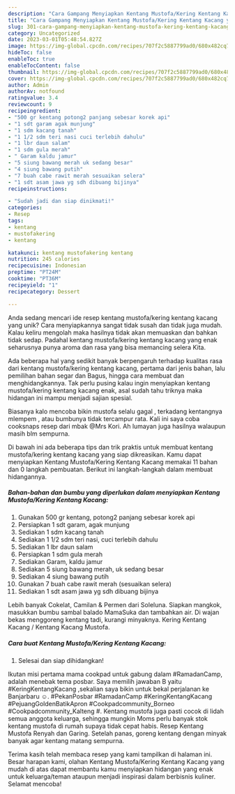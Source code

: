 ```yaml
---
description: "Cara Gampang Menyiapkan Kentang Mustofa/Kering Kentang Kacang yang Enak"
title: "Cara Gampang Menyiapkan Kentang Mustofa/Kering Kentang Kacang yang Enak"
slug: 301-cara-gampang-menyiapkan-kentang-mustofa-kering-kentang-kacang-yang-enak
category: Uncategorized
date: 2023-03-01T05:48:54.827Z
image: https://img-global.cpcdn.com/recipes/707f2c5887799ad0/680x482cq70/kentang-mustofakering-kentang-kacang-foto-resep-utama.jpg
hideToc: false
enableToc: true
enableTocContent: false
thumbnail: https://img-global.cpcdn.com/recipes/707f2c5887799ad0/680x482cq70/kentang-mustofakering-kentang-kacang-foto-resep-utama.jpg
cover: https://img-global.cpcdn.com/recipes/707f2c5887799ad0/680x482cq70/kentang-mustofakering-kentang-kacang-foto-resep-utama.jpg
author: Admin
authorAv: notfound
ratingvalue: 3.4
reviewcount: 9
recipeingredient:
- "500 gr kentang potong2 panjang sebesar korek api"
- "1 sdt garam agak munjung"
- "1 sdm kacang tanah"
- "1 1/2 sdm teri nasi cuci terlebih dahulu"
- "1 lbr daun salam"
- "1 sdm gula merah"
- " Garam kaldu jamur"
- "5 siung bawang merah uk sedang besar"
- "4 siung bawang putih"
- "7 buah cabe rawit merah sesuaikan selera"
- "1 sdt asam jawa yg sdh dibuang bijinya"
recipeinstructions:

- "Sudah jadi dan siap dinikmati!"
categories:
- Resep
tags:
- kentang
- mustofakering
- kentang

katakunci: kentang mustofakering kentang 
nutrition: 245 calories
recipecuisine: Indonesian
preptime: "PT24M"
cooktime: "PT36M"
recipeyield: "1"
recipecategory: Dessert

---
```





Anda sedang mencari ide resep kentang mustofa/kering kentang kacang yang unik? Cara menyiapkannya sangat tidak susah dan tidak juga mudah. Kalau keliru mengolah maka hasilnya tidak akan memuaskan dan bahkan tidak sedap. Padahal kentang mustofa/kering kentang kacang yang enak seharusnya punya aroma dan rasa yang bisa memancing selera Kita.





Ada beberapa hal yang sedikit banyak berpengaruh terhadap kualitas rasa dari kentang mustofa/kering kentang kacang, pertama dari jenis bahan, lalu pemilihan bahan segar dan Bagus, hingga cara membuat dan menghidangkannya. Tak perlu pusing kalau ingin menyiapkan kentang mustofa/kering kentang kacang enak,      asal sudah tahu triknya maka hidangan ini mampu menjadi sajian spesial.














Biasanya kalo mencoba bikin mustofa selalu gagal , terkadang kentangnya mlempem , atau bumbunya tidak tercampur rata. Kali ini saya coba cooksnaps resep dari mbak @Mrs Kori. Ah lumayan juga hasilnya walaupun masih blm sempurna.






Di bawah ini ada beberapa tips dan trik praktis untuk membuat kentang mustofa/kering kentang kacang yang siap dikreasikan. Kamu dapat menyiapkan Kentang Mustofa/Kering Kentang Kacang memakai 11 bahan dan 0 langkah pembuatan. Berikut ini langkah-langkah dalam membuat hidangannya.

<!--inarticleads1-->

##### Bahan-bahan dan bumbu yang diperlukan dalam menyiapkan Kentang Mustofa/Kering Kentang Kacang:

1. Gunakan 500 gr kentang, potong2 panjang sebesar korek api
1. Persiapkan 1 sdt garam, agak munjung
1. Sediakan 1 sdm kacang tanah
1. Sediakan 1 1/2 sdm teri nasi, cuci terlebih dahulu
1. Sediakan 1 lbr daun salam
1. Persiapkan 1 sdm gula merah
1. Sediakan  Garam, kaldu jamur
1. Sediakan 5 siung bawang merah, uk sedang besar
1. Sediakan 4 siung bawang putih
1. Gunakan 7 buah cabe rawit merah (sesuaikan selera)
1. Sediakan 1 sdt asam jawa yg sdh dibuang bijinya


Lebih banyak Cokelat, Camilan &amp; Permen dari Soleluna. Siapkan mangkok, masukkan bumbu sambal balado MamaSuka dan tambahkan air. Di wajan bekas menggoreng kentang tadi, kurangi minyaknya. Kering Kentang Kacang / Kentang Kacang Mustofa. 

<!--inarticleads2-->

##### Cara buat Kentang Mustofa/Kering Kentang Kacang:


1. Selesai dan siap dihidangkan!

Ikutan misi pertama mama cookpad untuk gabung dalam #RamadanCamp, adalah menebak tema posbar. Saya memilih jawaban B yaitu #KeringKentangKacang ,sekalian saya bikin untuk bekal perjalanan ke Banjarbaru ☺️. #PekanPosbar #RamadanCamp #KeringKentangKacang #PejuangGoldenBatikApron #Cookpadcommunity_Borneo #Cookpadcommunity_Kalteng #. Kentang mustofa juga pasti cocok di lidah semua anggota keluarga, sehingga mungkin Moms perlu banyak stok kentang mustofa di rumah supaya tidak cepat habis. Resep Kentang Mustofa Renyah dan Garing. Setelah panas, goreng kentang dengan minyak banyak agar kentang matang sempurna. 

Terima kasih telah membaca resep yang kami tampilkan di halaman ini. Besar harapan kami, olahan Kentang Mustofa/Kering Kentang Kacang yang mudah di atas dapat membantu kamu menyiapkan hidangan yang enak untuk keluarga/teman ataupun menjadi inspirasi dalam berbisnis kuliner. Selamat mencoba!
